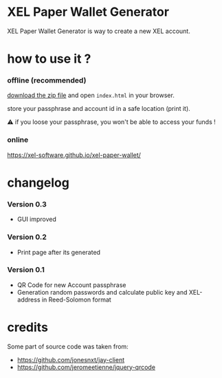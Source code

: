 <!-- TITLE: Offline Wallet -->

# XEL Paper Wallet Generator

XEL Paper Wallet Generator is way to create a new XEL account.

# how to use it ?

### offline (recommended)

[download the zip file](https://github.com/xel-software/xel-paper-wallet/archive/master.zip) and open `index.html` in your browser.

store your passphrase and account id in a safe location (print it).

:warning: if you loose your passphrase, you won't be able to access your funds !


### online

https://xel-software.github.io/xel-paper-wallet/

# changelog

### Version 0.3

- GUI improved  

### Version 0.2

- Print page after its generated

### Version 0.1

- QR Code for new Account passphrase
- Generation random passwords and calculate public key and XEL-address in Reed-Solomon format


# credits

Some part of source code was taken from:

- https://github.com/jonesnxt/jay-client
- https://github.com/jeromeetienne/jquery-qrcode

